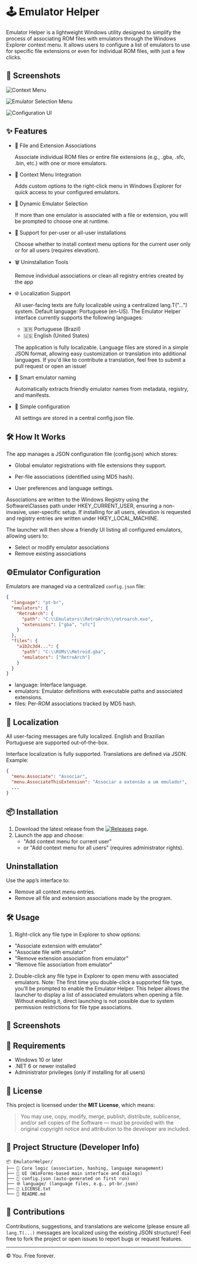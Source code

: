 
# 🕹️ Emulator Helper

Emulator Helper is a lightweight Windows utility designed to simplify the process of associating ROM files with emulators through the Windows Explorer context menu. It allows users to configure a list of emulators to use for specific file extensions or even for individual ROM files, with just a few clicks.

## 📸 Screenshots

![Context Menu](https://raw.githubusercontent.com/ulissesemuman/EmulatorExtensionHelper/master/assets/ContextMenuAssociate.png)

![Emulator Selection Menu](https://raw.githubusercontent.com/ulissesemuman/EmulatorExtensionHelper/master/assets/SelectEmulator.png)

![Configuration UI](https://raw.githubusercontent.com/ulissesemuman/EmulatorExtensionHelper/master/assets/ConfigurationInterface.png)

## ✨ Features

- 🔗 File and Extension Associations

     Associate individual ROM files or entire file extensions (e.g., .gba, .sfc, .bin, etc.) with one or more emulators.
- 📂 Context Menu Integration

     Adds custom options to the right-click menu in Windows Explorer for quick access to your configured emulators.

- 🔄 Dynamic Emulator Selection

     If more than one emulator is associated with a file or extension, you will be prompted to choose one at runtime.
- 👤 Support for per-user or all-user installations

     Choose whether to install context menu options for the current user only or for all users (requires elevation).
- 🗑️ Uninstallation Tools

     Remove individual associations or clean all registry entries created by the app
- 🌐 Localization Support

     All user-facing texts are fully localizable using a centralized lang.T("...") system. Default language: Portuguese (en-US).
     The Emulator Helper interface currently supports the following languages:
     - 🇧🇷 Portuguese (Brazil)
     - 🇺🇸 English (United States)
     
     The application is fully localizable. Language files are stored in a simple JSON format, allowing easy customization or translation into additional languages. If you'd like to contribute a translation, feel free to submit a pull request or open an issue!  
- 🧠 Smart emulator naming

     Automatically extracts friendly emulator names from metadata, registry, and manifests.
- 🔧 Simple configuration

     All settings are stored in a central config.json file.  

## 🛠️ How It Works

The app manages a JSON configuration file (config.json) which stores:

- Global emulator registrations with file extensions they support.

- Per-file associations (identified using MD5 hash).

- User preferences and language settings.

Associations are written to the Windows Registry using the Software\Classes path under HKEY_CURRENT_USER, ensuring a non-invasive, user-specific setup. If installing for all users, elevation is requested and registry entries are written under HKEY_LOCAL_MACHINE.

The launcher will then show a friendly UI listing all configured emulators, allowing users to:

- Select or modify emulator associations
- Remove existing associations

## ⚙️Emulator Configuration

Emulators are managed via a centralized `config.json` file:

```json
{
  "language": "pt-br",
  "emulators": {
    "RetroArch": {
      "path": "C:\\Emulators\\RetroArch\\retroarch.exe",
      "extensions": ["gba", "sfc"]
    }
  },
  "files": {
    "a1b2c3d4...": {
      "path": "C:\\ROMs\\Metroid.gba",
      "emulators": ["RetroArch"]
    }
  }
}
```
- language: Interface language.
- emulators: Emulator definitions with executable paths and associated extensions.
- files: Per-ROM associations tracked by MD5 hash.

## 💬 Localization

All user-facing messages are fully localized. English and Brazilian Portuguese are supported out-of-the-box.

Interface localization is fully supported. Translations are defined via JSON. Example:
```json
{
  "menu.Associate": "Associar",
  "menu.AssociateThisExtension": "Associar a extensão a um emulador",
  ...
}
```

## 📦 Installation

1. Download the latest release from the [![Releases](https://img.shields.io/github/v/release/ulissesemuman/EmulatorExtensionHelper?label=release)](https://github.com/ulissesemuman/EmulatorExtensionHelper/releases) page.
2. Launch the app and choose:
     - "Add context menu for current user"
     - or "Add context menu for all users" (requires administrator rights).

## Uninstallation

Use the app’s interface to:
- Remove all context menu entries.
- Remove all file and extension associations made by the program.
  
## 🛠️ Usage

1. Right-click any file type in Explorer to show options:
- "Associate extension with emulator"
- "Associate file with emulator"
- "Remove extension association from emulator"
- "Remove file association from emulator"

2. Double-click any file type in Explorer to open menu with associated emulators.
Note: The first time you double-click a supported file type, you’ll be prompted to enable the Emulator Helper. This helper allows the launcher to display a list of associated emulators when opening a file. Without enabling it, direct launching is not possible due to system permission restrictions for file type associations.

## 📸 Screenshots

## 🔐 Requirements

- Windows 10 or later
- .NET 6 or newer installed
- Administrator privileges (only if installing for all users)

## 📝 License

This project is licensed under the **MIT License**, which means:
> You may use, copy, modify, merge, publish, distribute, sublicense, and/or sell copies of the Software — must be provided with the original copyright notice and attribution to the developer are included.

## 📁 Project Structure (Developer Info)
```
📦 EmulatorHelper/
├── 🧠 Core logic (association, hashing, language management)
├── 📁 UI (WinForms-based main interface and dialogs)
├── 📄 config.json (auto-generated on first run)
├── 🌐 language/ (language files, e.g., pt-br.json)
├── 📜 LICENSE.txt
└── 📘 README.md
```

## 🤝 Contributions

Contributions, suggestions, and translations are welcome (please ensure all `lang.T(...)` messages are localized using the existing JSON structure)! Feel free to fork the project or open issues to report bugs or request features.

---

© You. Free forever.
